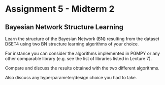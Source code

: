 # Assignment 5 - Midterm 2

## Bayesian Network Structure Learning

Learn the structure of the Bayesian Network (BN) resulting from the dataset DSET4 using 
two BN structure learning algorithms of your choice.

For instance you can consider the algorithms implemented in PGMPY or any other comparable library 
(e.g. see the list of libraries listed in Lecture 7).  

Compare and discuss the results obtained with the two different algorithms. 

Also discuss any hyperparameter/design choice you had to take.


